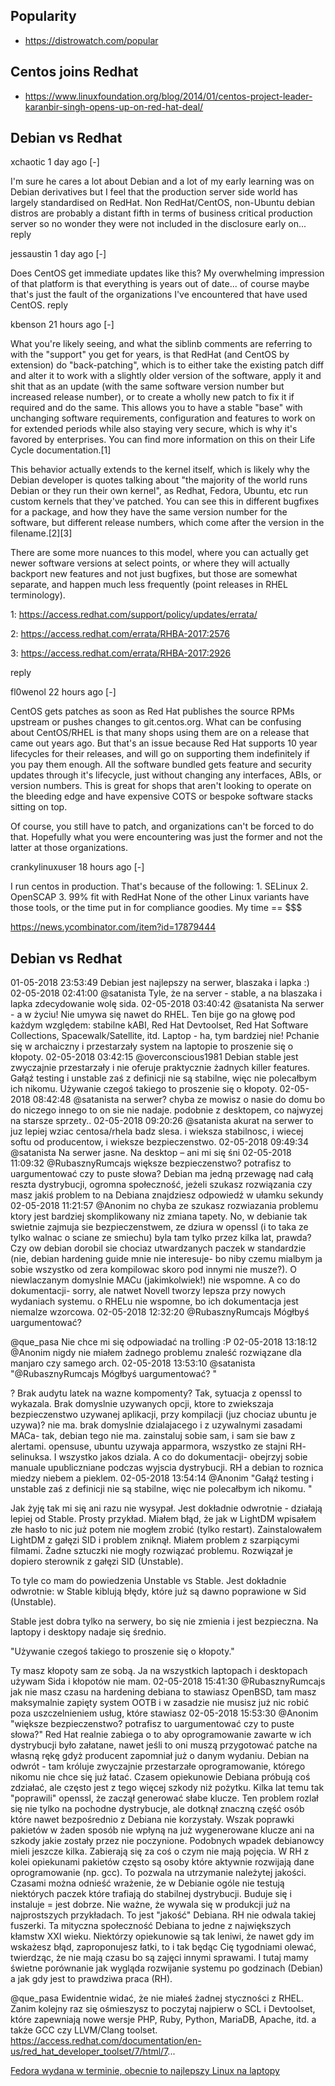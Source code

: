 ## Popularity

- https://distrowatch.com/popular

## Centos joins Redhat

- https://www.linuxfoundation.org/blog/2014/01/centos-project-leader-karanbir-singh-opens-up-on-red-hat-deal/

## Debian vs Redhat
	
xchaotic 1 day ago [-]

I'm sure he cares a lot about Debian and a lot of my early learning was on Debian derivatives but I feel that the production server side world has largely standardised on RedHat. Non RedHat/CentOS, non-Ubuntu debian distros are probably a distant fifth in terms of business critical production server so no wonder they were not included in the disclosure early on...
reply

	
jessaustin 1 day ago [-]

Does CentOS get immediate updates like this? My overwhelming impression of that platform is that everything is years out of date... of course maybe that's just the fault of the organizations I've encountered that have used CentOS.
reply

	
kbenson 21 hours ago [-]

What you're likely seeing, and what the siblinb comments are referring to with the "support" you get for years, is that RedHat (and CentOS by extension) do "back-patching", which is to either take the existing patch diff and alter it to work with a slightly older version of the software, apply it and shit that as an update (with the same software version number but increased release number), or to create a wholly new patch to fix it if required and do the same.
This allows you to have a stable "base" with unchanging software requirements, configuration and features to work on for extended periods while also staying very secure, which is why it's favored by enterprises. You can find more information on this on their Life Cycle documentation.[1]

This behavior actually extends to the kernel itself, which is likely why the Debian developer is quotes talking about "the majority of the world runs Debian or they run their own kernel", as Redhat, Fedora, Ubuntu, etc run custom kernels that they've patched. You can see this in different bugfixes for a package, and how they have the same version number for the software, but different release numbers, which come after the version in the filename.[2][3]

There are some more nuances to this model, where you can actually get newer software versions at select points, or where they will actually backport new features and not just bugfixes, but those are somewhat separate, and happen much less frequently (point releases in RHEL terminology).

1: https://access.redhat.com/support/policy/updates/errata/

2: https://access.redhat.com/errata/RHBA-2017:2576

3: https://access.redhat.com/errata/RHBA-2017:2926

reply

	
fl0wenol 22 hours ago [-]

CentOS gets patches as soon as Red Hat publishes the source RPMs upstream or pushes changes to git.centos.org.
What can be confusing about CentOS/RHEL is that many shops using them are on a release that came out years ago. But that's an issue because Red Hat supports 10 year lifecycles for their releases, and will go on supporting them indefinitely if you pay them enough. All the software bundled gets feature and security updates through it's lifecycle, just without changing any interfaces, ABIs, or version numbers. This is great for shops that aren't looking to operate on the bleeding edge and have expensive COTS or bespoke software stacks sitting on top.

Of course, you still have to patch, and organizations can't be forced to do that. Hopefully what you were encountering was just the former and not the latter at those organizations.

	
crankylinuxuser 18 hours ago [-]

I run centos in production. That's because of the following:
     1. SELinux 
     2. OpenSCAP
     3. 99% fit with RedHat
None of the other Linux variants have those tools, or the time put in for compliance goodies. My time == $$$

https://news.ycombinator.com/item?id=17879444

## Debian vs Redhat

01-05-2018 23:53:49
Debian jest najlepszy na serwer, blaszaka i lapka :)
02-05-2018 02:41:00
@satanista Tyle, że na server - stable, a na blaszaka i lapka zdecydowanie wolę sida.
02-05-2018 03:40:42
@satanista 
Na serwer - a w życiu! Nie umywa się nawet do RHEL. Ten bije go na głowę pod każdym względem: stabilne kABI, Red Hat Devtoolset, Red Hat Software Collections, Spacewalk/Satellite, itd. 
Laptop - ha, tym bardziej nie! Pchanie się w archaiczny i przestarzały system na laptopie to proszenie się o kłopoty.
02-05-2018 03:42:15
@overconscious1981 
Debian stable jest zwyczajnie przestarzały i nie oferuje praktycznie żadnych killer features. Gałąź testing i unstable zaś z definicji nie są stabilne, więc nie polecałbym ich nikomu. Używanie czegoś takiego to proszenie się o kłopoty.
02-05-2018 08:42:48
@satanista na serwer? chyba ze mowisz o nasie do domu bo do niczego innego to on sie nie nadaje. podobnie z desktopem, co najwyzej na starsze sprzety..
02-05-2018 09:20:26
@satanista 
akurat na serwer to juz lepiej wziac centosa/rhela badz slesa. 
i wieksza stabilnosc, i wiecej softu od producentow, i wieksze bezpieczenstwo.
02-05-2018 09:49:34
@satanista Na serwer jasne. Na desktop – ani mi się śni
02-05-2018 11:09:32
@RubasznyRumcajs większe bezpieczenstwo? potrafisz to uargumentować czy to puste słowa? Debian ma jedną przewagę nad całą reszta dystrybucji, ogromna społeczność, jeżeli szukasz rozwiązania czy masz jakiś problem to na Debiana znajdziesz odpowiedź w ułamku sekundy
02-05-2018 11:21:57
@Anonim no chyba ze szukasz rozwiazania problemu ktory jest bardziej skomplikowany niz zmiana tapety. 
No, w debianie tak swietnie zajmuja sie bezpieczenstwem, ze dziura w openssl (i to taka ze tylko walnac o sciane ze smiechu) byla tam tylko przez kilka lat, prawda? Czy ow debian dorobil sie chociaz utwardzanych paczek w standardzie (nie, debian hardening guide mnie nie interesuje- bo niby czemu mialbym ja sobie wszystko od zera kompilowac skoro pod innymi nie musze?). O niewlaczanym domyslnie MACu (jakimkolwiek!) nie wspomne. 
A co do dokumentacji- sorry, ale natwet Novell tworzy lepsza przy nowych wydaniach systemu. o RHELu nie wspomne, bo ich dokumentacja jest niemalze wzorcowa.
02-05-2018 12:32:20
@RubasznyRumcajs Mógłbyś uargumentować? 

@que_pasa Nie chce mi się odpowiadać na trolling :P
02-05-2018 13:18:12
@Anonim nigdy nie miałem żadnego problemu znaleść rozwiązane dla manjaro czy samego arch.
02-05-2018 13:53:10
@satanista "@RubasznyRumcajs Mógłbyś uargumentować? " 

 ? 
Brak audytu latek na wazne kompomenty? Tak, sytuacja z openssl to wykazala. 
Brak domyslnie uzywanych opcji, ktore to zwiekszaja bezpieczenstwo uzywanej aplikacji, przy kompilacji (juz chociaz ubuntu je uzywa)? nie ma. 
brak domyslnie dzialajacego i z uzywalnymi zasadami MACa- tak, debian tego nie ma. zainstaluj sobie sam, i sam sie baw z alertami. opensuse, ubuntu uzywaja apparmora, wszystko ze stajni RH- selinuksa. I wszystko jakos dziala. 
A co do dokumentacji- obejrzyj sobie manuale upubliczniane podczas wyjscia dystrybucji. RH a debian to roznica miedzy niebem a pieklem.
02-05-2018 13:54:14
@Anonim "Gałąź testing i unstable zaś z definicji nie są stabilne, więc nie polecałbym ich nikomu. " 

 Jak żyję tak mi się ani razu nie wysypał. Jest dokładnie odwrotnie - działają lepiej od Stable. 
Prosty przykład. Miałem błąd, że jak w LightDM wpisałem złe hasło to nic już potem nie mogłem zrobić (tylko restart). Zainstalowałem LightDM z gałęzi SID i problem zniknął. 
Miałem problem z szarpiącymi filmami. Żadne sztuczki nie mogły rozwiązać problemu. Rozwiązał je dopiero sterownik z gałęzi SID (Unstable). 

To tyle co mam do powiedzenia Unstable vs Stable. Jest dokładnie odwrotnie: w Stable kiblują błędy, które już są dawno poprawione w Sid (Unstable). 

Stable jest dobra tylko na serwery, bo się nie zmienia i jest bezpieczna. Na laptopy i desktopy nadaje się średnio. 

 "Używanie czegoś takiego to proszenie się o kłopoty." 

Ty masz kłopoty sam ze sobą. Ja na wszystkich laptopach i desktopach używam Sida i kłopotów nie mam.
02-05-2018 15:41:30
@RubasznyRumcajs jak nie masz czasu na hardening debiana to stawiasz OpenBSD, tam masz maksymalnie zapięty system OOTB i w zasadzie nie musisz już nic robić poza uszczelnieniem usług, które stawiasz
02-05-2018 15:53:30
@Anonim 
"większe bezpieczenstwo? potrafisz to uargumentować czy to puste słowa?" 
Red Hat realnie zabiega o to aby oprogramowanie zawarte w ich dystrybucji było załatane, nawet jeśli to oni muszą przygotować patche na własną rękę gdyż producent zapomniał już o danym wydaniu. Debian na odwrót - tam króluje zwyczajnie przestarzałe oprogramowanie, którego nikomu nie chce się już łatać. Czasem opiekunowie Debiana próbują coś zdziałać, ale często jest z tego więcej szkody niż pożytku. Kilka lat temu tak "poprawili" openssl, że zaczął generować słabe klucze. Ten problem rozlał się nie tylko na pochodne dystrybucje, ale dotknął znaczną część osób które nawet bezpośrednio z Debiana nie korzystały. Wszak poprawki pakietów w żaden sposób nie wpłyną na już wygenerowane klucze ani na szkody jakie zostały przez nie poczynione. Podobnych wpadek debianowcy mieli jeszcze kilka. Zabierają się za coś o czym nie mają pojęcia. W RH z kolei opiekunami pakietów często są osoby które aktywnie rozwijają dane oprogramowanie (np. gcc). To pozwala na utrzymanie należytej jakości. Czasami można odnieść wrażenie, że w Debianie ogóle nie testują niektórych paczek które trafiają do stabilnej dystrybucji. Buduje się i instaluje = jest dobrze. Nie ważne, że wywala się w produkcji już na najprostszych przykładach. To jest "jakość" Debiana. RH nie odwala takiej fuszerki. 
Ta mityczna społeczność Debiana to jedne z największych kłamstw XXI wieku. Niektórzy opiekunowie są tak leniwi, że nawet gdy im wskażesz błąd, zaproponujesz łatki, to i tak będąc Cię tygodniami olewać, twierdząc, że nie mają czasu bo są zajęci innymi sprawami. I tutaj mamy świetne porównanie jak wygląda rozwijanie systemu po godzinach (Debian) a jak gdy jest to prawdziwa praca (RH).

@que_pasa 
Ewidentnie widać, że nie miałeś żadnej styczności z RHEL. Zanim kolejny raz się ośmieszysz to poczytaj najpierw o SCL i Devtoolset, które zapewniają nowe wersje PHP, Ruby, Python, MariaDB, Apache, itd. a także GCC czy LLVM/Clang toolset. https://access.redhat.com/documentation/en-us/red_hat_developer_toolset/7/html/7...

[Fedora wydana w terminie, obecnie to najlepszy Linux na laptopy](https://www.dobreprogramy.pl/Fedora-wydana-w-terminie-obecnie-to-najlepszy-Linux-na-laptopy,News,87879.html)
